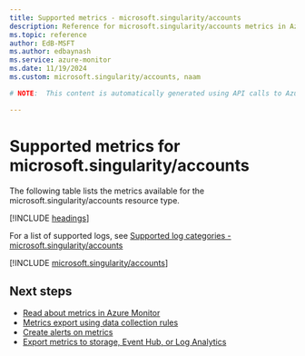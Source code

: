 ```yaml
---
title: Supported metrics - microsoft.singularity/accounts
description: Reference for microsoft.singularity/accounts metrics in Azure Monitor.
ms.topic: reference
author: EdB-MSFT
ms.author: edbaynash
ms.service: azure-monitor
ms.date: 11/19/2024
ms.custom: microsoft.singularity/accounts, naam

# NOTE:  This content is automatically generated using API calls to Azure. Any edits made on these files will be overwritten in the next run of the script. 

---
```


  
# Supported metrics for microsoft.singularity/accounts
  
The following table lists the metrics available for the microsoft.singularity/accounts resource type.  
  
  
[!INCLUDE [headings](~/reusable-content/ce-skilling/azure/includes/azure-monitor/reference/metrics/metrics-headings.md)]  
  
  
  
For a list of supported logs, see [Supported log categories - microsoft.singularity/accounts](../supported-logs/microsoft-singularity-accounts-logs.md)  
  
 

[!INCLUDE [microsoft.singularity/accounts](~/reusable-content/ce-skilling/azure/includes/azure-monitor/reference/metrics/microsoft-singularity-accounts-metrics-include.md)]  



## Next steps

- [Read about metrics in Azure Monitor](/azure/azure-monitor/data-platform)
- [Metrics export using data collection rules](/azure/azure-monitor/essentials/data-collection-metrics)
- [Create alerts on metrics](/azure/azure-monitor/alerts/alerts-overview)
- [Export metrics to storage, Event Hub, or Log Analytics](/azure/azure-monitor/essentials/platform-logs-overview)
